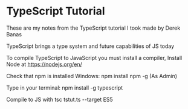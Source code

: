 # TypeScript Tutorial

These are my notes from the TypeScript tutorial I took made by Derek Banas

TypeScript brings a type system and future capabilities of JS today
 
To compile TypeScript to JavaScript you must install a compiler, Install Node at https://nodejs.org/en/
 
Check that npm is installed Windows:
npm install npm -g (As Admin)
 
Type in your terminal: npm install -g typescript
 
Compile to JS with tsc tstut.ts --target ES5
